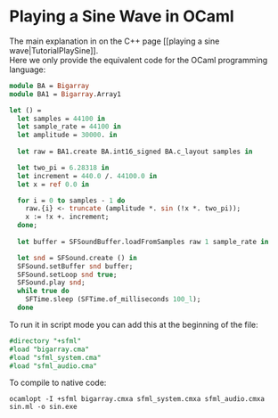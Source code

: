 # Playing a Sine Wave in OCaml

The main explanation in on the C++ page [[playing a sine wave|TutorialPlaySine]].  
Here we only provide the equivalent code for the OCaml programming language:

```ocaml
module BA = Bigarray
module BA1 = Bigarray.Array1

let () =
  let samples = 44100 in
  let sample_rate = 44100 in
  let amplitude = 30000. in
  
  let raw = BA1.create BA.int16_signed BA.c_layout samples in

  let two_pi = 6.28318 in
  let increment = 440.0 /. 44100.0 in
  let x = ref 0.0 in

  for i = 0 to samples - 1 do
    raw.{i} <- truncate (amplitude *. sin (!x *. two_pi));
    x := !x +. increment;
  done;
  
  let buffer = SFSoundBuffer.loadFromSamples raw 1 sample_rate in

  let snd = SFSound.create () in
  SFSound.setBuffer snd buffer;
  SFSound.setLoop snd true;
  SFSound.play snd;
  while true do
    SFTime.sleep (SFTime.of_milliseconds 100_l);
  done
```

To run it in script mode you can add this at the beginning of the file:

```ocaml
#directory "+sfml"
#load "bigarray.cma"
#load "sfml_system.cma"
#load "sfml_audio.cma"
```

To compile to native code:
```
ocamlopt -I +sfml bigarray.cmxa sfml_system.cmxa sfml_audio.cmxa sin.ml -o sin.exe
```